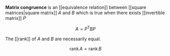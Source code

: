 **Matrix congruence** is an [[equivalence relation]] between [[square matrices|square matrix]] $A$ and $B$ which is true when there exists [[invertible matrix]] $P$

$$
A = P^\mathsf{T} B P
$$

The [[rank]] of $A$ and $B$ are necessarily equal.

$$
\operatorname{rank} A = \operatorname{rank} B
$$